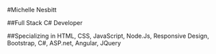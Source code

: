 #Michelle Nesbitt

##Full Stack C# Developer

##Specializing in HTML, CSS, JavaScript, Node.Js, Responsive Design, Bootstrap, C#, ASP.net, Angular, JQuery
